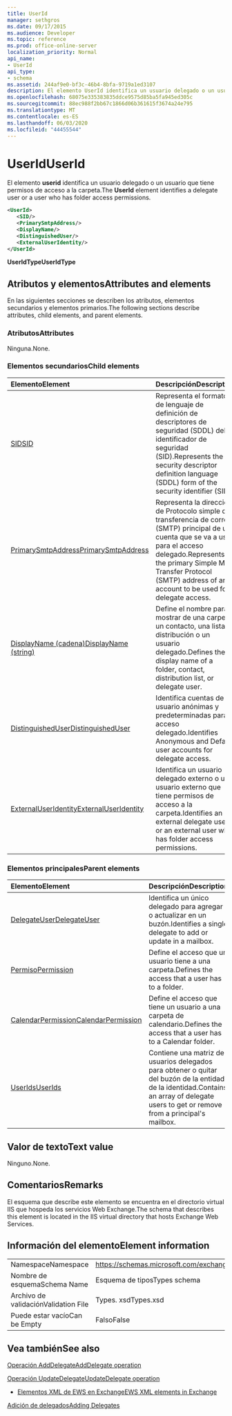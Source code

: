 ```yaml
---
title: UserId
manager: sethgros
ms.date: 09/17/2015
ms.audience: Developer
ms.topic: reference
ms.prod: office-online-server
localization_priority: Normal
api_name:
- UserId
api_type:
- schema
ms.assetid: 244af9e0-bf3c-46b4-8bfa-9719a1ed3107
description: El elemento UserId identifica un usuario delegado o un usuario que tiene permisos de acceso a la carpeta.
ms.openlocfilehash: 68075e335383835ddce9575d85ba5fa945ed305c
ms.sourcegitcommit: 88ec988f2bb67c1866d06b361615f3674a24e795
ms.translationtype: MT
ms.contentlocale: es-ES
ms.lasthandoff: 06/03/2020
ms.locfileid: "44455544"
---
```

# <a name="userid"></a><span data-ttu-id="d12de-103">UserId</span><span class="sxs-lookup"><span data-stu-id="d12de-103">UserId</span></span>

<span data-ttu-id="d12de-104">El elemento **userid** identifica un usuario delegado o un usuario que tiene permisos de acceso a la carpeta.</span><span class="sxs-lookup"><span data-stu-id="d12de-104">The **UserId** element identifies a delegate user or a user who has folder access permissions.</span></span> 
  
```xml
<UserId>
   <SID/>
   <PrimarySmtpAddress/>
   <DisplayName/>
   <DistinguishedUser/>
   <ExternalUserIdentity/>
</UserId>
```

 <span data-ttu-id="d12de-105">**UserIdType**</span><span class="sxs-lookup"><span data-stu-id="d12de-105">**UserIdType**</span></span>
## <a name="attributes-and-elements"></a><span data-ttu-id="d12de-106">Atributos y elementos</span><span class="sxs-lookup"><span data-stu-id="d12de-106">Attributes and elements</span></span>

<span data-ttu-id="d12de-107">En las siguientes secciones se describen los atributos, elementos secundarios y elementos primarios.</span><span class="sxs-lookup"><span data-stu-id="d12de-107">The following sections describe attributes, child elements, and parent elements.</span></span>
  
### <a name="attributes"></a><span data-ttu-id="d12de-108">Atributos</span><span class="sxs-lookup"><span data-stu-id="d12de-108">Attributes</span></span>

<span data-ttu-id="d12de-109">Ninguna.</span><span class="sxs-lookup"><span data-stu-id="d12de-109">None.</span></span>
  
### <a name="child-elements"></a><span data-ttu-id="d12de-110">Elementos secundarios</span><span class="sxs-lookup"><span data-stu-id="d12de-110">Child elements</span></span>

|<span data-ttu-id="d12de-111">**Elemento**</span><span class="sxs-lookup"><span data-stu-id="d12de-111">**Element**</span></span>|<span data-ttu-id="d12de-112">**Descripción**</span><span class="sxs-lookup"><span data-stu-id="d12de-112">**Description**</span></span>|
|:-----|:-----|
|[<span data-ttu-id="d12de-113">SID</span><span class="sxs-lookup"><span data-stu-id="d12de-113">SID</span></span>](sid.md) <br/> |<span data-ttu-id="d12de-114">Representa el formato de lenguaje de definición de descriptores de seguridad (SDDL) del identificador de seguridad (SID).</span><span class="sxs-lookup"><span data-stu-id="d12de-114">Represents the security descriptor definition language (SDDL) form of the security identifier (SID).</span></span>  <br/> |
|[<span data-ttu-id="d12de-115">PrimarySmtpAddress</span><span class="sxs-lookup"><span data-stu-id="d12de-115">PrimarySmtpAddress</span></span>](primarysmtpaddress.md) <br/> |<span data-ttu-id="d12de-116">Representa la dirección de Protocolo simple de transferencia de correo (SMTP) principal de una cuenta que se va a usar para el acceso delegado.</span><span class="sxs-lookup"><span data-stu-id="d12de-116">Represents the primary Simple Mail Transfer Protocol (SMTP) address of an account to be used for delegate access.</span></span>  <br/> |
|[<span data-ttu-id="d12de-117">DisplayName (cadena)</span><span class="sxs-lookup"><span data-stu-id="d12de-117">DisplayName (string)</span></span>](displayname-string.md) <br/> |<span data-ttu-id="d12de-118">Define el nombre para mostrar de una carpeta, un contacto, una lista de distribución o un usuario delegado.</span><span class="sxs-lookup"><span data-stu-id="d12de-118">Defines the display name of a folder, contact, distribution list, or delegate user.</span></span>  <br/> |
|[<span data-ttu-id="d12de-119">DistinguishedUser</span><span class="sxs-lookup"><span data-stu-id="d12de-119">DistinguishedUser</span></span>](distinguisheduser.md) <br/> |<span data-ttu-id="d12de-120">Identifica cuentas de usuario anónimas y predeterminadas para el acceso delegado.</span><span class="sxs-lookup"><span data-stu-id="d12de-120">Identifies Anonymous and Default user accounts for delegate access.</span></span>  <br/> |
|[<span data-ttu-id="d12de-121">ExternalUserIdentity</span><span class="sxs-lookup"><span data-stu-id="d12de-121">ExternalUserIdentity</span></span>](externaluseridentity.md) <br/> |<span data-ttu-id="d12de-122">Identifica un usuario delegado externo o un usuario externo que tiene permisos de acceso a la carpeta.</span><span class="sxs-lookup"><span data-stu-id="d12de-122">Identifies an external delegate user or an external user who has folder access permissions.</span></span>  <br/> |
   
### <a name="parent-elements"></a><span data-ttu-id="d12de-123">Elementos principales</span><span class="sxs-lookup"><span data-stu-id="d12de-123">Parent elements</span></span>

|<span data-ttu-id="d12de-124">**Elemento**</span><span class="sxs-lookup"><span data-stu-id="d12de-124">**Element**</span></span>|<span data-ttu-id="d12de-125">**Descripción**</span><span class="sxs-lookup"><span data-stu-id="d12de-125">**Description**</span></span>|
|:-----|:-----|
|[<span data-ttu-id="d12de-126">DelegateUser</span><span class="sxs-lookup"><span data-stu-id="d12de-126">DelegateUser</span></span>](delegateuser.md) <br/> |<span data-ttu-id="d12de-127">Identifica un único delegado para agregar o actualizar en un buzón.</span><span class="sxs-lookup"><span data-stu-id="d12de-127">Identifies a single delegate to add or update in a mailbox.</span></span>  <br/> |
|[<span data-ttu-id="d12de-128">Permiso</span><span class="sxs-lookup"><span data-stu-id="d12de-128">Permission</span></span>](permission.md) <br/> |<span data-ttu-id="d12de-129">Define el acceso que un usuario tiene a una carpeta.</span><span class="sxs-lookup"><span data-stu-id="d12de-129">Defines the access that a user has to a folder.</span></span>  <br/> |
|[<span data-ttu-id="d12de-130">CalendarPermission</span><span class="sxs-lookup"><span data-stu-id="d12de-130">CalendarPermission</span></span>](calendarpermission.md) <br/> |<span data-ttu-id="d12de-131">Define el acceso que tiene un usuario a una carpeta de calendario.</span><span class="sxs-lookup"><span data-stu-id="d12de-131">Defines the access that a user has to a Calendar folder.</span></span>  <br/> |
|[<span data-ttu-id="d12de-132">UserIds</span><span class="sxs-lookup"><span data-stu-id="d12de-132">UserIds</span></span>](userids.md) <br/> |<span data-ttu-id="d12de-133">Contiene una matriz de usuarios delegados para obtener o quitar del buzón de la entidad de la identidad.</span><span class="sxs-lookup"><span data-stu-id="d12de-133">Contains an array of delegate users to get or remove from a principal's mailbox.</span></span>  <br/> |
   
## <a name="text-value"></a><span data-ttu-id="d12de-134">Valor de texto</span><span class="sxs-lookup"><span data-stu-id="d12de-134">Text value</span></span>

<span data-ttu-id="d12de-135">Ninguno.</span><span class="sxs-lookup"><span data-stu-id="d12de-135">None.</span></span>
  
## <a name="remarks"></a><span data-ttu-id="d12de-136">Comentarios</span><span class="sxs-lookup"><span data-stu-id="d12de-136">Remarks</span></span>

<span data-ttu-id="d12de-137">El esquema que describe este elemento se encuentra en el directorio virtual IIS que hospeda los servicios Web Exchange.</span><span class="sxs-lookup"><span data-stu-id="d12de-137">The schema that describes this element is located in the IIS virtual directory that hosts Exchange Web Services.</span></span>
  
## <a name="element-information"></a><span data-ttu-id="d12de-138">Información del elemento</span><span class="sxs-lookup"><span data-stu-id="d12de-138">Element information</span></span>

|||
|:-----|:-----|
|<span data-ttu-id="d12de-139">Namespace</span><span class="sxs-lookup"><span data-stu-id="d12de-139">Namespace</span></span>  <br/> |https://schemas.microsoft.com/exchange/services/2006/types  <br/> |
|<span data-ttu-id="d12de-140">Nombre de esquema</span><span class="sxs-lookup"><span data-stu-id="d12de-140">Schema Name</span></span>  <br/> |<span data-ttu-id="d12de-141">Esquema de tipos</span><span class="sxs-lookup"><span data-stu-id="d12de-141">Types schema</span></span>  <br/> |
|<span data-ttu-id="d12de-142">Archivo de validación</span><span class="sxs-lookup"><span data-stu-id="d12de-142">Validation File</span></span>  <br/> |<span data-ttu-id="d12de-143">Types. xsd</span><span class="sxs-lookup"><span data-stu-id="d12de-143">Types.xsd</span></span>  <br/> |
|<span data-ttu-id="d12de-144">Puede estar vacío</span><span class="sxs-lookup"><span data-stu-id="d12de-144">Can be Empty</span></span>  <br/> |<span data-ttu-id="d12de-145">Falso</span><span class="sxs-lookup"><span data-stu-id="d12de-145">False</span></span>  <br/> |
   
## <a name="see-also"></a><span data-ttu-id="d12de-146">Vea también</span><span class="sxs-lookup"><span data-stu-id="d12de-146">See also</span></span>



[<span data-ttu-id="d12de-147">Operación AddDelegate</span><span class="sxs-lookup"><span data-stu-id="d12de-147">AddDelegate operation</span></span>](adddelegate-operation.md)
  
[<span data-ttu-id="d12de-148">Operación UpdateDelegate</span><span class="sxs-lookup"><span data-stu-id="d12de-148">UpdateDelegate operation</span></span>](updatedelegate-operation.md)


- [<span data-ttu-id="d12de-149">Elementos XML de EWS en Exchange</span><span class="sxs-lookup"><span data-stu-id="d12de-149">EWS XML elements in Exchange</span></span>](ews-xml-elements-in-exchange.md)


[<span data-ttu-id="d12de-150">Adición de delegados</span><span class="sxs-lookup"><span data-stu-id="d12de-150">Adding Delegates</span></span>](https://msdn.microsoft.com/library/3a744150-66a3-4a13-9433-793603ba5038%28Office.15%29.aspx)

